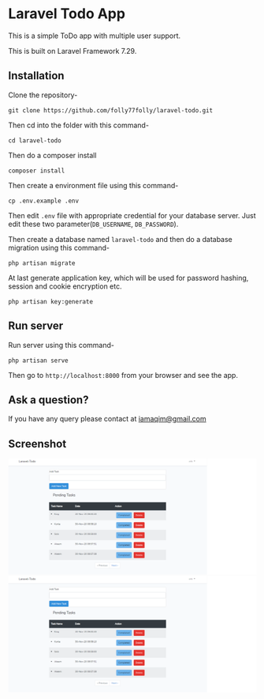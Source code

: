 # Laravel Todo App

This is a simple ToDo app with multiple user support.

This is built on Laravel Framework 7.29.

## Installation

Clone the repository-
```
git clone https://github.com/folly77folly/laravel-todo.git
```

Then cd into the folder with this command-
```
cd laravel-todo
```

Then do a composer install
```
composer install
```

Then create a environment file using this command-
```
cp .env.example .env
```

Then edit `.env` file with appropriate credential for your database server. Just edit these two parameter(`DB_USERNAME`, `DB_PASSWORD`).

Then create a database named `laravel-todo` and then do a database migration using this command-
```
php artisan migrate
```


At last generate application key, which will be used for password hashing, session and cookie encryption etc.
```
php artisan key:generate
```

## Run server

Run server using this command-
```
php artisan serve
```

Then go to `http://localhost:8000` from your browser and see the app.

## Ask a question?

If you have any query please contact at iamaqim@gmail.com

## Screenshot

![Create New ToDo](/screenshots/Opera_Snapshot_2020-11-30_222315_127.0.0.1.png)
![Completed ToDo List](/screenshots/Opera_Snapshot_2020-11-30_222315_127.0.0.1.png)